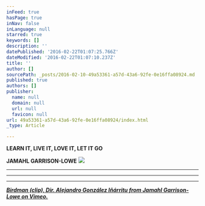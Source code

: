 ```yaml
---
inFeed: true
hasPage: true
inNav: false
inLanguage: null
starred: true
keywords: []
description: ''
datePublished: '2016-02-22T01:07:25.766Z'
dateModified: '2016-02-22T01:07:10.237Z'
title: ''
author: []
sourcePath: _posts/2016-02-10-49a53361-a57d-43a6-92fe-0e16ffa08924.md
published: true
authors: []
publisher:
  name: null
  domain: null
  url: null
  favicon: null
url: 49a53361-a57d-43a6-92fe-0e16ffa08924/index.html
_type: Article

---
```

**LEARN IT, LIVE IT, LOVE IT, LET IT GO**

**JAMAHL GARRISON-LOWE**
![](https://the-grid-user-content.s3-us-west-2.amazonaws.com/ebfdea4b-e399-4f13-868d-a2e1b112852d.jpg)

****

****

****

**_[Birdman (clip), Dir. Alejandro González Iñárritu from Jamahl Garrison-Lowe on Vimeo.][0]_**

[0]: null